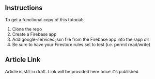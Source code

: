 ## Instructions
To get a functional copy of this tutorial:
1. Clone the repo
2. Create a Firebase app
3. Add google-services.json file from the Firebase app into the /app dir
4. Be sure to have your Firestore rules set to test (i.e. permit read/write)

## Article Link
Article is still in draft. Link will be provided here once it's published.